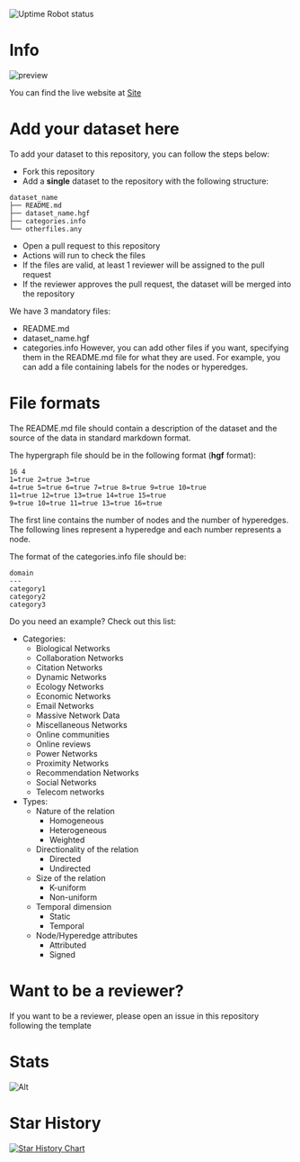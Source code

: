 ![Uptime Robot status](https://img.shields.io/uptimerobot/status/m795798027-01f7c737628356e8136c7bed)

# Info

![preview](https://i.ibb.co/qJbtfrS/Screenshot-2024-01-08-alle-11-54-22.png)

You can find the live website at [Site](https://hypergraphrepository.di.unisa.it/)

# Add your dataset here
To add your dataset to this repository, you can follow the steps below:
- Fork this repository
- Add a **single** dataset to the repository with the following structure:
```
dataset_name
├── README.md
├── dataset_name.hgf
├── categories.info
└── otherfiles.any
```
- Open a pull request to this repository
- Actions will run to check the files
- If the files are valid, at least 1 reviewer will be assigned to the pull request
- If the reviewer approves the pull request, the dataset will be merged into the repository

We have 3 mandatory files:
- README.md
- dataset_name.hgf
- categories.info
However, you can add other files if you want, specifying them in the README.md file for what they are used.
For example, you can add a file containing labels for the nodes or hyperedges.

# File formats

The README.md file should contain a description of the dataset and the source of the data in standard markdown format.

The hypergraph file should be in the following format (**hgf** format):
```
16 4
1=true 2=true 3=true
4=true 5=true 6=true 7=true 8=true 9=true 10=true 
11=true 12=true 13=true 14=true 15=true 
9=true 10=true 11=true 13=true 16=true
```
The first line contains the number of nodes and the number of hyperedges.
The following lines represent a hyperedge and each number represents a node.

The format of the categories.info file should be:
```
domain
---
category1
category2
category3
```

Do you need an example? Check out this list:
- Categories:
  - Biological Networks
  - Collaboration Networks
  - Citation Networks
  - Dynamic Networks
  - Ecology Networks
  - Economic Networks
  - Email Networks
  - Massive Network Data
  - Miscellaneous Networks
  - Online communities 
  - Online reviews 
  - Power Networks
  - Proximity Networks
  - Recommendation Networks
  - Social Networks
  - Telecom networks 
- Types:
  - Nature of the relation
    - Homogeneous
    - Heterogeneous
    - Weighted
  - Directionality of the relation
    - Directed
    - Undirected 
  - Size of the relation
    - K-uniform
    - Non-uniform
  - Temporal dimension
    - Static
    - Temporal
  - Node/Hyperedge attributes
    - Attributed
    - Signed
  
# Want to be a reviewer?

If you want to be a reviewer, please open an issue in this repository following the template 

# Stats

![Alt](https://repobeats.axiom.co/api/embed/6ab4b67f9c1ef80bc02370d364ef65db4ec40284.svg "Repobeats analytics image")

# Star History

[![Star History Chart](https://api.star-history.com/svg?repos=HypergraphRepository/datasets&type=Date)](https://star-history.com/#HypergraphRepository/datasets&Date)
